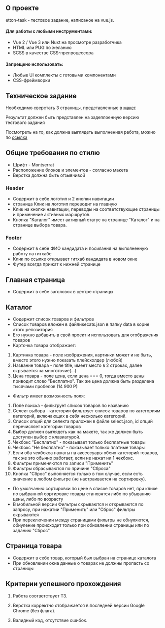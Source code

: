 
## О проекте

etton-task - тестовое задание, написаное на vue.js.

####  Для работы с любыми инструментами:
- Vue 2 / Vue 3 или Nuxt на просмотре разработчика
- HTML или PUG по желанию
- SCSS в качестве CSS-препроцессора

####  Запрещено использовать:
- Любые UI комплекты с готовыми компонентами
- CSS-фреймворки

##  Техническое задание

Необходимо сверстать 3 страницы, представленные в
[ макет ](https://www.figma.com/file/pj92WWkh8aCpMhJwbrHuBK/test-etton-01)

Результат должен быть представлен на задеплоенную версию тестового задания

Посмотреть на то, как должна выглядеть выполненная работа, можно по
[ ссылка ](https://youtu.be/rpY7dIrBuFw)

##  Общие требования по стилю

- Шрифт - Montserrat
- Расположение блоков и элементов - согласно макета
- Верстка должна быть отзывчивой

### Header

- Содержит в себе логотип и 2 кнопки навигации
- страница Клик на логотип переводит на главную
- Клик на кнопки навигации, переводы на соответствующие страницы и применение активных маршрутов.
- Кнопка "Каталог" имеет активный статус на странице "Каталог" и на странице выбора товара.

###  Footer

- Содержит в себе ФИО кандидата и посилання на выполненную работу на гитхабе
- Клик по ссылке открывает гитхаб кандидата в новом окне
- Футер всегда прижат к нижней странице

##  Главная страница

- Содержит в себе заголовок в центре страницы

##  Каталог

- Содержит список товаров и фильтров
- Список товаров вложен в файликеcats.json в папку data в корне этого репозитория
- Его нужно добавить в свой проект и использовать для отображения товаров
- Карточка товара отображает:

1. Картинка товара - поле изображения, картинки может и не быть, вместо этого нужно показать плейсхолдер (любой)
2. Название товара - поле title, имеет место в 2 строках, далее скрывается за многоточие(...)
3. Цена товара - поле цена, если цена === 0, тогда вместо цены приводит слово "Бесплатно". Так же цена должна быть разделена тысячами пробелов (14 900 Р)

- Фильтр имеет возможность поля:
1. Поле поиска - фильтрует список товаров по названию
2. Селект выбора - категории фильтрует список товаров по категориям категорий, включающих в себя несколько категорий.
3. Список опций для селекта приложен в файле select.json, id опций перечисляет категории товаров
4. Выбор должен выглядеть как на макете, так же должен быть доступен выбор с клавиатурой.
5. Чекбокс "Бесплатно" - показывает только бесплатные товары
6. Чекбокс "Не бесплатно" - показывает только платные товары
7. Если оба чекбокса нажаты на аксессуары обеих категорий товаров, так же это обычно работает, если не нажат ни 1 чекбокс.
8. Фильтры применяются по записи "Применить"
9. Фильтры сбрасываются по причине "Сброса"
10. Кнопка "Сброс" выполняется только в том случае, если есть значение в любом фильтре (не настраивается на сортировку).

- По умолчанию сортировки по цене в списке товаров нет, при клике по выбранной сортировке товары становятся либо по убыванию цены, либо по возрасту
- В мобильной версии Фильтры скрываются и открываются по запросу, при нажатии "Применить" или "Сброс" фильтры скрываются
- При переключении между страницами фильтры не обнуляются, обнуление происходит только при обновлении страницы или по заданию "Сброс"

##  Страница товара

- Содержит в себе товар, который был выбран на странице каталога
- При обновлении окна данные о товарах не должны пропасть со страницы

##  Критерии успешного прохождения

1) Работа соответствует ТЗ.

2) Верстка корректно отображается в последней версии Google Chrome (без флага).

3)  Валидный код, отсутствие ошибок.

